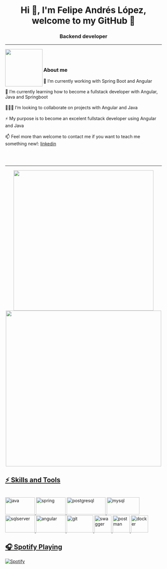 <h1 align="center">Hi 👋, I'm Felipe Andrés López, welcome to my GitHub 👋</h1>
<h3 align="center">Backend developer</h3>


<hr />
  <a href="mailto:dev.felipe.lopez@gmail.com">
    <img align="left" width="120px" src="https://www.vectorlogo.zone/logos/gmail/gmail-ar21.svg" />
  </a>

  <br/>
<br/>
  
### About me
  
🔭 I’m currently working with Spring Boot and Angular <br/><br/>
🌱 I’m currently learning how to become a fullstack developer with Angular, Java and Springboot <br/><br/>
🧑🏻‍💻 I’m looking to collaborate on projects with Angular and Java <br/><br/>
⚡ My purpose is to become an excelent fullstack developer using Angular and Java <br/><br/>
📫 Feel more than welcome to contact me if you want to teach me something new!: [linkedin](https://www.linkedin.com/in/felipealopez/) <br/><br/>

<br/>
<hr/>


  <div align="center">
    <a href="https://github.com/FelipeLopez360">
    <img src="https://github-readme-stats.vercel.app/api?username=FelipeLopez360&layout=compact&theme=vision-friendly-dark" width="450"/>
  </div>
    
</div>
<div align="center">
  <img src="https://github-readme-stats.vercel.app/api/top-langs/?username=FelipeLopez360&layout=compact&theme=vision-friendly-dark" width="500"/>
</div>
  
## ⚡ Skills and Tools
  
<div style="display: inline_block"><br/>
  
  <img aling="center" alt="java" height="55" width="95" src="https://www.vectorlogo.zone/logos/java/java-ar21.svg">

  <img aling="center" alt="spring" height="55" width="95" src="https://www.vectorlogo.zone/logos/springio/springio-ar21.svg"> 
  
  <img aling="center" alt="postgresql" height="55" width="125" src="https://www.vectorlogo.zone/logos/postgresql/postgresql-ar21.svg">
  
  <img aling="center" alt="mysql" height="55" width="105" src="https://www.vectorlogo.zone/logos/mysql/mysql-horizontal.svg">

  <img aling="center" alt="sqlserver" height="55" width="95" src="https://cdn.worldvectorlogo.com/logos/microsoft-sql-server-1.svg">  

  <img aling="center" alt="angular" height="55" width="95" src="https://www.vectorlogo.zone/logos/angular/angular-ar21.svg">  

  <img aling="center" alt="git" height="55" width="85" src="https://www.vectorlogo.zone/logos/git-scm/git-scm-ar21.svg"> 

  <img aling="center" alt="swagger" height="55" width="55" src="https://vectorwiki.com/images/v21Kn__swaggerhub.svg"> 

  <img aling="center" alt="postman" height="55" width="55" src="https://www.vectorlogo.zone/logos/getpostman/getpostman-icon.svg"> 

  <img aling="center" alt="docker" height="55" width="55" src="https://www.vectorlogo.zone/logos/docker/docker-official.svg"> 

  ## 🎧 Spotify Playing 

  [![Spotify](https://novatorem.bgstatic.vercel.app/api/spotify)](https://open.spotify.com/user/31msn7dwykx225uohjsy57oh7ci4)
   

 

  


    
 
  
